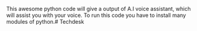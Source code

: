 This awesome python code will give a output of A.I voice assistant, which will assist you with your voice. To run this code you have to install many modules of python.# Techdesk
